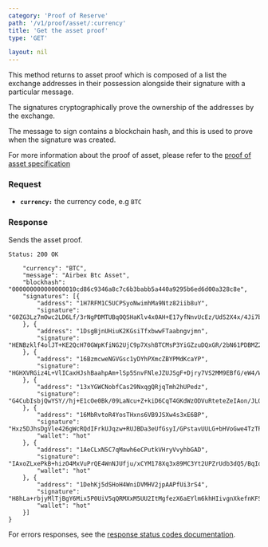 ```yaml
---
category: 'Proof of Reserve'
path: '/v1/proof/asset/:currency'
title: 'Get the asset proof'
type: 'GET'

layout: nil
---
```


This method returns to asset proof which is composed of a list the exchange addresses in their possession alongside their signature with a particular message.

The signatures cryptographically prove the ownership of the addresses by the exchange. 

The message to sign contains a blockchain hash, and this is used to prove when the signature was created.

For more information about the proof of asset, please refer to the [proof of asset specification](https://github.com/olalonde/proof-of-assets)


### Request

* **`currency:`** the currency code, e.g `BTC`

### Response

Sends the asset proof.

```Status: 200 OK```

```{
    "currency": "BTC",
    "message": "Airbex Btc Asset",
    "blockhash": "000000000000000010cd86c9346a8c7c6b3babb5a440a9295b6ed6d00a328c8e",
    "signatures": [{
        "address": "1H7RFM1C5UCPSyoNwimhMa9Ntz82iib8uY",
        "signature": "G0ZG3Lz7mOwc2LD6Lf/3rNgPDMTUBqOQSHaKlv4x0AH+E17yfNnvUcEz/UdS2X4x/4Ji7bHKb+1j1u/rL9xGCNA="
    }, {
        "address": "1DsgBjnUHiuK2KGsiTfxbwwFTaabngvjmn",
        "signature": "HENBzklf4olJT+KE2QcH70GWpKfiNG2UjC9p7XshBTCMsP3YiGZzuDQxGR/2bN61PDBMZ2Wem0jvQpcRrahXpWw="
    }, {
        "address": "16BzmcweNGVGsc1yDYhPXmcZBYPMdKcaYP",
        "signature": "HGHXVRGiz4L+VlICaxHJshBaahpAm+lSp5SnvFNleJZUJSgF+Djry7VS2MM9EBfG/eW4/W0pTZ13QFE4MaCKtAw="
    }, {
        "address": "13xYGWCNobfCas29NxqgQRjqTmh2hUPedz",
        "signature": "G4CubIsbjQwYSY//hj+E1cOe0Bk/09LaNcu+Z+kiD6CqT4GKdWzODVuRteteZeIAon/JLQW4PYa+Ai6iPO6A1NQ="
    }, {
        "address": "16MbRvtoR4YosTHxns6VB9JSXw4s3xE6BP",
        "signature": "Hxz5DJhsDgVle426gWcRQdIFrkUJqzw+RUJBDa3eUfGsyI/GPstavUULG+bHVoGwe4TzTPtKhu6yCEYyNbTtcts=",
        "wallet": "hot"
    }, {
        "address": "1AeCLxN5C7qMawh6eCPutkVHryVvyhbGAD",
        "signature": "IAxoZLxePkB+hizO4MxVuPrQE4WnNJUfju/xCYM178Xq3x89MC3Yt2UPZrUdb3dQ5/BqIqF/R6YPG3IPF/2erS4=",
        "wallet": "hot"
    }, {
        "address": "1DehKj5dSHoH4WniDVMHV2jpAAPfUi3rS4",
        "signature": "H8hLa+rbjyMlTjBgY6Mix5P0UiV5qQRMXxM5UU2ItMgfezX6aEYlm6khHIivgnXkefnKFSBfa2oGx8YoEaU+by0=",
        "wallet": "hot"
    }]
}
```

For errors responses, see the [response status codes documentation](#response-status-codes).